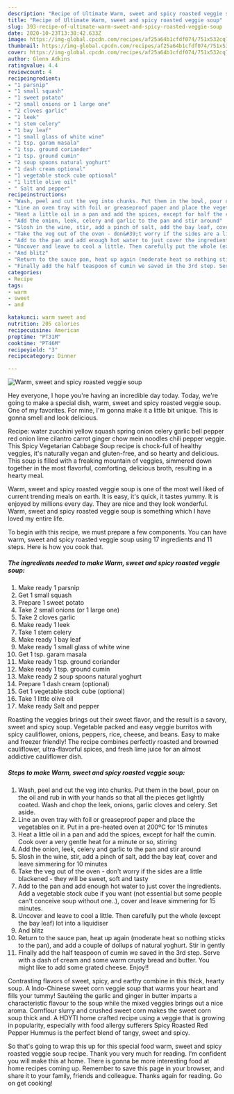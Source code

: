 ```yaml
---
description: "Recipe of Ultimate Warm, sweet and spicy roasted veggie soup"
title: "Recipe of Ultimate Warm, sweet and spicy roasted veggie soup"
slug: 393-recipe-of-ultimate-warm-sweet-and-spicy-roasted-veggie-soup
date: 2020-10-23T13:38:42.633Z
image: https://img-global.cpcdn.com/recipes/af25a64b1cfdf074/751x532cq70/warm-sweet-and-spicy-roasted-veggie-soup-recipe-main-photo.jpg
thumbnail: https://img-global.cpcdn.com/recipes/af25a64b1cfdf074/751x532cq70/warm-sweet-and-spicy-roasted-veggie-soup-recipe-main-photo.jpg
cover: https://img-global.cpcdn.com/recipes/af25a64b1cfdf074/751x532cq70/warm-sweet-and-spicy-roasted-veggie-soup-recipe-main-photo.jpg
author: Glenn Adkins
ratingvalue: 4.4
reviewcount: 4
recipeingredient:
- "1 parsnip"
- "1 small squash"
- "1 sweet potato"
- "2 small onions or 1 large one"
- "2 cloves garlic"
- "1 leek"
- "1 stem celery"
- "1 bay leaf"
- "1 small glass of white wine"
- "1 tsp. garam masala"
- "1 tsp. ground coriander"
- "1 tsp. ground cumin"
- "2 soup spoons natural yoghurt"
- "1 dash cream optional"
- "1 vegetable stock cube optional"
- "1 little olive oil"
- " Salt and pepper"
recipeinstructions:
- "Wash, peel and cut the veg into chunks. Put them in the bowl, pour on the oil and rub in with your hands so that all the pieces get lightly coated. Wash and chop the leek, onions, garlic cloves and celery. Set aside."
- "Line an oven tray with foil or greaseproof paper and place the vegetables on it. Put in a pre-heated oven at 200ºC for 15 minutes"
- "Heat a little oil in a pan and add the spices, except for half the cumin. Cook over a very gentle heat for a minute or so, stirring"
- "Add the onion, leek, celery and garlic to the pan and stir around"
- "Slosh in the wine, stir, add a pinch of salt, add the bay leaf, cover and leave simmering for 10 minutes"
- "Take the veg out of the oven - don&#39;t worry if the sides are a little blackened - they will be sweet, soft and tasty"
- "Add to the pan and add enough hot water to just cover the ingredients. Add a vegetable stock cube if you want (not essential but some people can&#39;t conceive soup without one..), cover and leave simmering for 15 minutes."
- "Uncover and leave to cool a little. Then carefully put the whole (except the bay leaf) lot into a liquidiser"
- "And blitz"
- "Return to the sauce pan, heat up again (moderate heat so nothing sticks to the pan), and add a couple of dollups of natural yoghurt. Stir in gently"
- "Finally add the half teaspoon of cumin we saved in the 3rd step. Serve with a dash of cream and some warm crusty bread and butter. You might like to add some grated cheese. Enjoy!!"
categories:
- Recipe
tags:
- warm
- sweet
- and

katakunci: warm sweet and 
nutrition: 205 calories
recipecuisine: American
preptime: "PT31M"
cooktime: "PT46M"
recipeyield: "3"
recipecategory: Dinner

---
```



![Warm, sweet and spicy roasted veggie soup](https://img-global.cpcdn.com/recipes/af25a64b1cfdf074/751x532cq70/warm-sweet-and-spicy-roasted-veggie-soup-recipe-main-photo.jpg)

Hey everyone, I hope you're having an incredible day today. Today, we're going to make a special dish, warm, sweet and spicy roasted veggie soup. One of my favorites. For mine, I'm gonna make it a little bit unique. This is gonna smell and look delicious.

Recipe: water zucchini yellow squash spring onion celery garlic bell pepper red onion lime cilantro carrot ginger chow mein noodles chili pepper veggie. This Spicy Vegetarian Cabbage Soup recipe is chock-full of healthy veggies, it&#39;s naturally vegan and gluten-free, and so hearty and delicious. This soup is filled with a freaking mountain of veggies, simmered down together in the most flavorful, comforting, delicious broth, resulting in a hearty meal.

Warm, sweet and spicy roasted veggie soup is one of the most well liked of current trending meals on earth. It is easy, it's quick, it tastes yummy. It is enjoyed by millions every day. They are nice and they look wonderful. Warm, sweet and spicy roasted veggie soup is something which I have loved my entire life.


To begin with this recipe, we must prepare a few components. You can have warm, sweet and spicy roasted veggie soup using 17 ingredients and 11 steps. Here is how you cook that.

<!--inarticleads1-->

##### The ingredients needed to make Warm, sweet and spicy roasted veggie soup:

1. Make ready 1 parsnip
1. Get 1 small squash
1. Prepare 1 sweet potato
1. Take 2 small onions (or 1 large one)
1. Take 2 cloves garlic
1. Make ready 1 leek
1. Take 1 stem celery
1. Make ready 1 bay leaf
1. Make ready 1 small glass of white wine
1. Get 1 tsp. garam masala
1. Make ready 1 tsp. ground coriander
1. Make ready 1 tsp. ground cumin
1. Make ready 2 soup spoons natural yoghurt
1. Prepare 1 dash cream (optional)
1. Get 1 vegetable stock cube (optional)
1. Take 1 little olive oil
1. Make ready  Salt and pepper


Roasting the veggies brings out their sweet flavor, and the result is a savory, sweet and spicy soup. Vegetable packed and easy veggie burritos with spicy cauliflower, onions, peppers, rice, cheese, and beans. Easy to make and freezer friendly! The recipe combines perfectly roasted and browned cauliflower, ultra-flavorful spices, and fresh lime juice for an almost addictive cauliflower dish. 

<!--inarticleads2-->

##### Steps to make Warm, sweet and spicy roasted veggie soup:

1. Wash, peel and cut the veg into chunks. Put them in the bowl, pour on the oil and rub in with your hands so that all the pieces get lightly coated. Wash and chop the leek, onions, garlic cloves and celery. Set aside.
1. Line an oven tray with foil or greaseproof paper and place the vegetables on it. Put in a pre-heated oven at 200ºC for 15 minutes
1. Heat a little oil in a pan and add the spices, except for half the cumin. Cook over a very gentle heat for a minute or so, stirring
1. Add the onion, leek, celery and garlic to the pan and stir around
1. Slosh in the wine, stir, add a pinch of salt, add the bay leaf, cover and leave simmering for 10 minutes
1. Take the veg out of the oven - don&#39;t worry if the sides are a little blackened - they will be sweet, soft and tasty
1. Add to the pan and add enough hot water to just cover the ingredients. Add a vegetable stock cube if you want (not essential but some people can&#39;t conceive soup without one..), cover and leave simmering for 15 minutes.
1. Uncover and leave to cool a little. Then carefully put the whole (except the bay leaf) lot into a liquidiser
1. And blitz
1. Return to the sauce pan, heat up again (moderate heat so nothing sticks to the pan), and add a couple of dollups of natural yoghurt. Stir in gently
1. Finally add the half teaspoon of cumin we saved in the 3rd step. Serve with a dash of cream and some warm crusty bread and butter. You might like to add some grated cheese. Enjoy!!


Contrasting flavors of sweet, spicy, and earthy combine in this thick, hearty soup. A Indo-Chinese sweet corn veggie soup that warms your heart and fills your tummy! Sautéing the garlic and ginger in butter imparts a characteristic flavour to the soup while the mixed veggies brings out a nice aroma. Cornflour slurry and crushed sweet corn makes the sweet corn soup thick and. A HDYTI home crafted recipe using a veggie that is growing in popularity, especially with food allergy sufferers Spicy Roasted Red Pepper Hummus is the perfect blend of tangy, sweet and spicy. 

So that's going to wrap this up for this special food warm, sweet and spicy roasted veggie soup recipe. Thank you very much for reading. I'm confident you will make this at home. There is gonna be more interesting food at home recipes coming up. Remember to save this page in your browser, and share it to your family, friends and colleague. Thanks again for reading. Go on get cooking!
